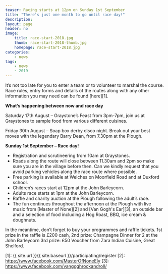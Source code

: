 ```yaml
---
teaser: Racing starts at 12pm on Sunday 1st September
title: "There's just one month to go until race day!"
description:
layout: page
header: no
image: 
    title: race-start-2018.jpg
    thumb: race-start-2018-thumb.jpg
    homepage: race-start-2018.jpg
categories:
    - news
tags:
    - news
    - 2019
---
```


It’s not too late for you to enter a team or to volunteer to marshal the course. Race rules, entry forms and details of the routes along with any other information you may need can be found [here][1].

**What’s happening between now and race day**

Saturday 17th August – Graystone’s Feast from 3pm-7pm, join us at Graystones to sample food from various different cuisines.

Friday 30th August – Soap box derby disco night. Break out your best moves with the legendary Barry Dean, from 7.30pm at the Plough.

**Sunday 1st September – Race day!**

-  Registration and scrutineering from 10am at Graystones.
-	 Roads along the route will close between 11.30am and 2pm so make sure you are in the village before then. Can we kindly request that you avoid parking vehicles along the race route where possible.
-	 Free parking is available at Welches on Moorfield Road and at Duxford school. 
-	Children’s races start at 12pm at the John Barleycorn.
-	Adults race starts at 1pm at the John Barleycorn.
-	Raffle and charity auction at the Plough following the adult’s race.
-	The fun continues throughout the afternoon at the Plough with live music from [Master of None][2] and [Van Gogh's Ear][3], an outside bar and a selection of food including a Hog Roast, BBQ, ice cream & doughnuts.

In the meantime, don’t forget to buy your programmes and raffle tickets. 1st prize in the raffle is £200 cash, 2nd prize: Champagne Dinner for 2 at the John Barleycorn 3rd prize: £50 Voucher from Zara Indian Cuisine, Great Shelford.

[1]: {{ site.url }}{{ site.baseurl }}/participating/register
[2]: https://www.facebook.com/MasterOfNoneEly
[3]: https://www.facebook.com/vangoghrockandroll/
